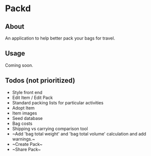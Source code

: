 # Packd

## About

An application to help better pack your bags for travel. 

## Usage

Coming soon.

## Todos (not prioritized)

* Style front end
* Edit Item / Edit Pack
* Standard packing lists for particular activities
* Adopt Item
* Item images
* Seed database
* Bag costs
* Shipping vs carrying comparison tool
* ~Add 'bag total weight' and 'bag total volume' calculation and add warnings.~ 
* ~Create Pack~
* ~Share Pack~

